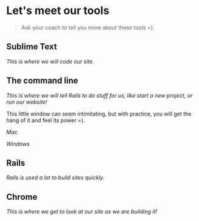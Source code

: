 # Let's meet our tools

> Ask your coach to tell you more about these tools =).

## Sublime Text
*This is where we will code our site.*

## The command line
*This is where we will tell Rails to do stuff for us, like start a new project, or run our website!*

This little window can seem intimitating, but with practice, you will get the hang of it and feel its power =).

*Mac*

*Windows*


## Rails
*Rails is used a lot to build sites quickly.*



## Chrome
*This is where we get to look at our site as we are building it!*

